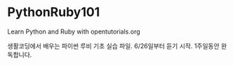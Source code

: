 # PythonRuby101
Learn Python and Ruby with opentutorials.org

생활코딩에서 배우는 파이썬 루비 기초 실습 파일.
6/26일부터 듣기 시작. 1주일동안 완독합니다.
